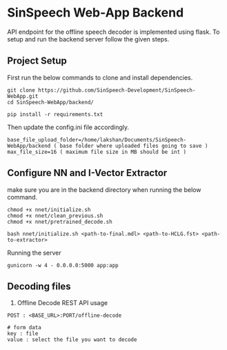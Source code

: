 # SinSpeech Web-App Backend

API endpoint for the offline speech decoder is implemented using flask. To setup and run the backend server follow the given steps.

## Project Setup

First run the below commands to clone and install dependencies.

```
git clone https://github.com/SinSpeech-Development/SinSpeech-WebApp.git
cd SinSpeech-WebApp/backend/

pip install -r requirements.txt
```

Then update the config.ini file accordingly.
```
base_file_upload_folder=/home/lakshan/Documents/SinSpeech-WebApp/backend ( base folder where uploaded files going to save )
max_file_size=16 ( maximum file size in MB should be int )
```
## Configure NN and I-Vector Extractor

make sure you are in the backend directory when running the below command.

```
chmod +x nnet/initialize.sh
chmod +x nnet/clean_previous.sh
chmod +x nnet/pretrained_decode.sh

bash nnet/initialize.sh <path-to-final.mdl> <path-to-HCLG.fst> <path-to-extractor>

```
Running the server

```
gunicorn -w 4 - 0.0.0.0:5000 app:app 
```

## Decoding files

1. Offline Decode REST API usage
```
POST : <BASE_URL>:PORT/offline-decode

# form data
key : file
value : select the file you want to decode
```
